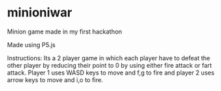 # minioniwar
Minion game made in my first hackathon

Made using P5.js

Instructions:
Its a 2 player game in which each player have to defeat the other player by reducing their point to 0 by using either fire attack or fart attack.
Player 1 uses WASD keys to move and f,g to fire and player 2 uses arrow keys to move and i,o to fire.

